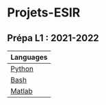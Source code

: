 # Projets-ESIR

## Prépa L1 : 2021-2022

| Languages                        |
|----------------------------------|
| [Python]("./Prépa%20L1/Python")  |
| [Bash]("./Prépa%20L1/Bash")      |
| [Matlab]("./Prépa%20L1/Matlab")  |
